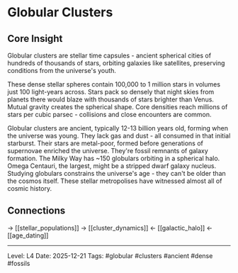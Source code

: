 # Globular Clusters

## Core Insight
Globular clusters are stellar time capsules - ancient spherical cities of hundreds of thousands of stars, orbiting galaxies like satellites, preserving conditions from the universe's youth.

These dense stellar spheres contain 100,000 to 1 million stars in volumes just 100 light-years across. Stars pack so densely that night skies from planets there would blaze with thousands of stars brighter than Venus. Mutual gravity creates the spherical shape. Core densities reach millions of stars per cubic parsec - collisions and close encounters are common.

Globular clusters are ancient, typically 12-13 billion years old, forming when the universe was young. They lack gas and dust - all consumed in that initial starburst. Their stars are metal-poor, formed before generations of supernovae enriched the universe. They're fossil remnants of galaxy formation. The Milky Way has ~150 globulars orbiting in a spherical halo. Omega Centauri, the largest, might be a stripped dwarf galaxy nucleus. Studying globulars constrains the universe's age - they can't be older than the cosmos itself. These stellar metropolises have witnessed almost all of cosmic history.

## Connections
→ [[stellar_populations]]
→ [[cluster_dynamics]]
← [[galactic_halo]]
← [[age_dating]]

---
Level: L4
Date: 2025-12-21
Tags: #globular #clusters #ancient #dense #fossils